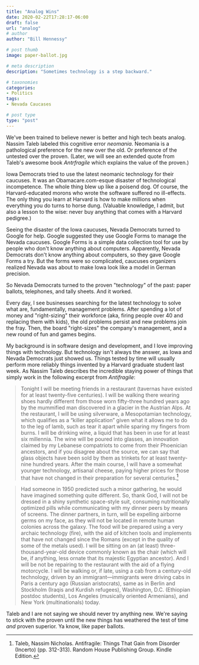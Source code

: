 ```yaml
---
title: "Analog Wins"
date: 2020-02-22T17:28:17-06:00
draft: false
url: "analog"
# author
author: "Bill Hennessy"

# post thumb
image: paper-ballot.jpg

# meta description
description: "Sometimes technology is a step backward."

# taxonomies
categories: 
- Politics
tags:
- Nevada Caucases

# post type
type: "post"
---
```


We've been trained to believe newer is better and high tech beats analog. Nassim Taleb labeled this cognitive error *neomania*. Neomania is a pathological preference for the new over the old. Or preference of the untested over the proven. (Later, we will see an extended quote from Taleb's awesome book *Antrfragile* which explains the value of the proven.)

Iowa Democrats tried to use the latest neomanic technology for their caucuses. It was an Obamacare.com-esque disaster of technological incompetence. The whole thing blew up like a poisend dog. Of course, the Harvard-educated morons who wrote the software suffered no ill-effects. The only thing you learn at Harvard is how to make millions when everything you do turns to horse dung. (Valuable knowledge, I admit, but also a lesson to the wise: never buy anything that comes with a Harvard pedigree.)

Seeing the disaster of the Iowa caucuses, Nevada Democrats turned to Google for help. Google suggested they use Google Forms to manage the Nevada caucuses. Google Forms is a simple data collection tool for use by people who don't know anything about computers. Apparently, Nevada Democrats don't know anything about computers, so they gave Google Forms a try. But the forms were so complicated, caucuses organizers realized Nevada was about to make Iowa look like a model in German precision. 

So Nevada Democrats turned to the proven "technology" of the past: paper ballots, telephones, and tally sheets. And it worked. 

Every day, I see businesses searching for the latest technology to solve what are, fundamentally, management problems. After spending a lot of money and "right-sizing" their workforce (aka, firing people over 40 and replacing them with kids), the old problems persist and new problems join the fray. Then, the board "right-sizes" the company's management, and a new round of fun and games begins. 

My background is in software design and development, and I love improving things with technology. But technology isn't always the answer, as Iowa and Nevada Democrats just showed us. Things tested by time will usually perform more reliably things invented by a Harvard graduate student last week. As Nassim Taleb describes the incredible staying power of things that simply work in the following excerpt from *Antifragile*:

> Tonight I will be meeting friends in a restaurant (tavernas have existed for at least twenty-five centuries). I will be walking there wearing shoes hardly different from those worn fifty-three hundred years ago by the mummified man discovered in a glacier in the Austrian Alps. At the restaurant, I will be using silverware, a Mesopotamian technology, which qualifies as a “killer application” given what it allows me to do to the leg of lamb, such as tear it apart while sparing my fingers from burns. I will be drinking wine, a liquid that has been in use for at least six millennia. The wine will be poured into glasses, an innovation claimed by my Lebanese compatriots to come from their Phoenician ancestors, and if you disagree about the source, we can say that glass objects have been sold by them as trinkets for at least twenty-nine hundred years. After the main course, I will have a somewhat younger technology, artisanal cheese, paying higher prices for those that have not changed in their preparation for several centuries.[^1]

> Had someone in 1950 predicted such a minor gathering, he would have imagined something quite different. So, thank God, I will not be dressed in a shiny synthetic space-style suit, consuming nutritionally optimized pills while communicating with my dinner peers by means of screens. The dinner partners, in turn, will be expelling airborne germs on my face, as they will not be located in remote human colonies across the galaxy. The food will be prepared using a very archaic technology (fire), with the aid of kitchen tools and implements that have not changed since the Romans (except in the quality of some of the metals used). I will be sitting on an (at least) three-thousand-year-old device commonly known as the chair (which will be, if anything, less ornate that its majestic Egyptian ancestor). And I will be not be repairing to the restaurant with the aid of a flying motorcycle. I will be walking or, if late, using a cab from a century-old technology, driven by an immigrant—immigrants were driving cabs in Paris a century ago (Russian aristocrats), same as in Berlin and Stockholm (Iraqis and Kurdish refugees), Washington, D.C. (Ethiopian postdoc students), Los Angeles (musically oriented Armenians), and New York (multinationals) today.

Taleb and I are not saying we should never try anything new. We're saying to stick with the proven until the new things has weathered the test of time *and* proven superior. Ya know, like paper ballots. 

[^1]: Taleb, Nassim Nicholas. Antifragile: Things That Gain from Disorder (Incerto) (pp. 312-313). Random House Publishing Group. Kindle Edition. 